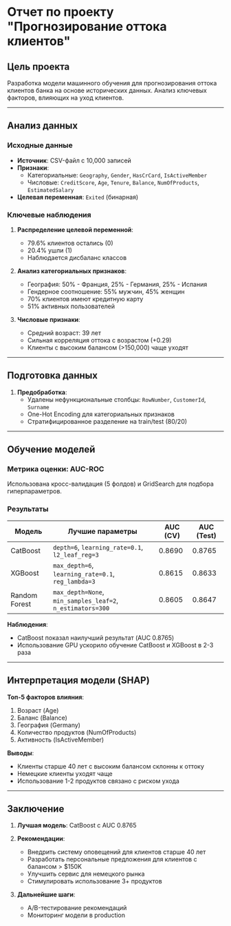 # Отчет по проекту "Прогнозирование оттока клиентов"

## Цель проекта
Разработка модели машинного обучения для прогнозирования оттока клиентов банка на основе исторических данных. Анализ ключевых факторов, влияющих на уход клиентов.

---

## Анализ данных

### Исходные данные
- **Источник**: CSV-файл с 10,000 записей
- **Признаки**:
  - Категориальные: `Geography`, `Gender`, `HasCrCard`, `IsActiveMember`
  - Числовые: `CreditScore`, `Age`, `Tenure`, `Balance`, `NumOfProducts`, `EstimatedSalary`
- **Целевая переменная**: `Exited` (бинарная)

### Ключевые наблюдения
1. **Распределение целевой переменной**:
   - 79.6% клиентов остались (0)
   - 20.4% ушли (1)
   - Наблюдается дисбаланс классов

2. **Анализ категориальных признаков**:
   - География: 50% - Франция, 25% - Германия, 25% - Испания
   - Гендерное соотношение: 55% мужчин, 45% женщин
   - 70% клиентов имеют кредитную карту
   - 51% активных пользователей

3. **Числовые признаки**:
   - Средний возраст: 39 лет
   - Сильная корреляция оттока с возрастом (+0.29)
   - Клиенты с высоким балансом (>150,000) чаще уходят

---

## Подготовка данных

1. **Предобработка**:
   - Удалены нефункциональные столбцы: `RowNumber`, `CustomerId`, `Surname`
   - One-Hot Encoding для категориальных признаков
   - Стратифицированное разделение на train/test (80/20)

---

## Обучение моделей

### Метрика оценки: AUC-ROC
Использована кросс-валидация (5 фолдов) и GridSearch для подбора гиперпараметров.

### Результаты

| Модель           | Лучшие параметры                                  | AUC (CV) | AUC (Test) 
|-------------------|--------------------------------------------------|----------|------------|
| CatBoost          | `depth=6`, `learning_rate=0.1`, `l2_leaf_reg=3`  | 0.8690    | 0.8765      |
| XGBoost           | `max_depth=6`, `learning_rate=0.1`, `reg_lambda=3` | 0.8615    | 0.8633      | 
| Random Forest     | `max_depth=None`, `min_samples_leaf=2`, `n_estimators=300` | 0.8605    | 0.8647      | 

**Наблюдения**:
- CatBoost показал наилучший результат (AUC 0.8765)
- Использование GPU ускорило обучение CatBoost и XGBoost в 2-3 раза

---

## Интерпретация модели (SHAP)

**Топ-5 факторов влияния**:
1. Возраст (Age) 
2. Баланс (Balance)
3. География (Germany)
4. Количество продуктов (NumOfProducts)
5. Активность (IsActiveMember)

**Выводы**:
- Клиенты старше 40 лет с высоким балансом склонны к оттоку
- Немецкие клиенты уходят чаще
- Использование 1-2 продуктов связано с риском ухода

---

## Заключение

1. **Лучшая модель**: CatBoost с AUC 0.8765
2. **Рекомендации**:
   - Внедрить систему оповещений для клиентов старше 40 лет
   - Разработать персональные предложения для клиентов с балансом > $150K
   - Улучшить сервис для немецкого рынка
   - Стимулировать использование 3+ продуктов

3. **Дальнейшие шаги**:
   - А/B-тестирование рекомендаций
   - Мониторинг модели в production

